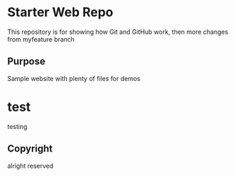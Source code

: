 # Starter Web Repo

This repository is for showing how Git and GitHub work,
then more changes from myfeature branch

## Purpose

Sample website with plenty of files for demos

# test
testing

## Copyright
alright reserved